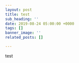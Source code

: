 ```yaml
---
layout: post
title: test
sub_heading: ''
date: 2019-08-24 05:00:00 +0000
tags: []
banner_image: ''
related_posts: []

---
```

test